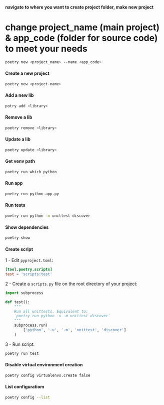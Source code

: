 #### navigate to where you want to create project folder, make new project
# change project_name (main project) & app_code (folder for source code) to meet your needs 
```bash
poetry new <project_name> --name <app_code>
```
#### Create a new project
```bash
poetry new <project-name>
```
#### Add a new lib
```bash
potry add <library>
```
#### Remove a lib
```bash
poetry remove <library>
```
#### Update a lib
```bash
poetry update <library>
```
#### Get venv path
```bash
poetry run which python
```
#### Run app
```bash
poetry run python app.py
```
#### Run tests
```bash
poetry run python -m unittest discover
```
#### Show dependencies
```bash
poetry show
```
#### Create script
1 - Edit `pyproject.toml`:
```toml
[tool.poetry.scripts]
test = 'scripts:test'
```
2 - Create a `scripts.py` file on the root directory of your project:
```python
import subprocess

def test():
    """
    Run all unittests. Equivalent to:
    `poetry run python -u -m unittest discover`
    """
    subprocess.run(
        ['python', '-u', '-m', 'unittest', 'discover']
    )
```
3 - Run script:
```bash
poetry run test
```

#### Disable virtual environment creation
```bash
poetry config virtualenvs.create false
```

#### List configuratiom
```bash
poetry config --list
```